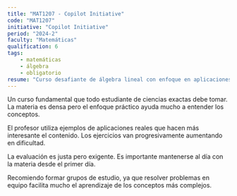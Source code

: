 ```yaml
---
title: "MAT1207 - Copilot Initiative"
code: "MAT1207"
initiative: "Copilot Initiative"
period: "2024-2"
faculty: "Matemáticas"
qualification: 6
tags:
    - matemáticas
    - álgebra
    - obligatorio
resume: "Curso desafiante de álgebra lineal con enfoque en aplicaciones computacionales. Requiere dedicación pero forma bases sólidas."
---
```


<!-- Recomendación MAT1207 - Álgebra Lineal -->
Un curso fundamental que todo estudiante de ciencias exactas debe tomar. La materia es densa pero el enfoque práctico ayuda mucho a entender los conceptos.

El profesor utiliza ejemplos de aplicaciones reales que hacen más interesante el contenido. Los ejercicios van progresivamente aumentando en dificultad.

La evaluación es justa pero exigente. Es importante mantenerse al día con la materia desde el primer día.

Recomiendo formar grupos de estudio, ya que resolver problemas en equipo facilita mucho el aprendizaje de los conceptos más complejos.
